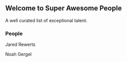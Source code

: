 ## Welcome to Super Awesome People

A well curated list of exceptional talent.

### People
Jared Rewerts

Noah Gergel
